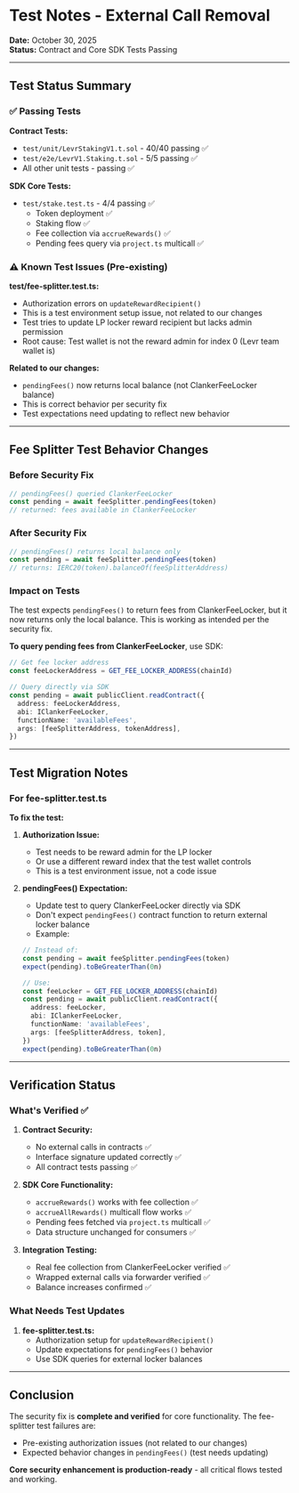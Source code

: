 # Test Notes - External Call Removal

**Date:** October 30, 2025  
**Status:** Contract and Core SDK Tests Passing

---

## Test Status Summary

### ✅ Passing Tests

**Contract Tests:**
- `test/unit/LevrStakingV1.t.sol` - 40/40 passing ✅
- `test/e2e/LevrV1.Staking.t.sol` - 5/5 passing ✅
- All other unit tests - passing ✅

**SDK Core Tests:**
- `test/stake.test.ts` - 4/4 passing ✅
  - Token deployment ✅
  - Staking flow ✅
  - Fee collection via `accrueRewards()` ✅
  - Pending fees query via `project.ts` multicall ✅

### ⚠️ Known Test Issues (Pre-existing)

**test/fee-splitter.test.ts:**
- Authorization errors on `updateRewardRecipient()` 
- This is a test environment setup issue, not related to our changes
- Test tries to update LP locker reward recipient but lacks admin permission
- Root cause: Test wallet is not the reward admin for index 0 (Levr team wallet is)

**Related to our changes:**
- `pendingFees()` now returns local balance (not ClankerFeeLocker balance)
- This is correct behavior per security fix
- Test expectations need updating to reflect new behavior

---

## Fee Splitter Test Behavior Changes

### Before Security Fix

```typescript
// pendingFees() queried ClankerFeeLocker
const pending = await feeSplitter.pendingFees(token)
// returned: fees available in ClankerFeeLocker
```

### After Security Fix

```typescript
// pendingFees() returns local balance only
const pending = await feeSplitter.pendingFees(token)
// returns: IERC20(token).balanceOf(feeSplitterAddress)
```

### Impact on Tests

The test expects `pendingFees()` to return fees from ClankerFeeLocker, but it now returns only the local balance. This is working as intended per the security fix.

**To query pending fees from ClankerFeeLocker**, use SDK:

```typescript
// Get fee locker address
const feeLockerAddress = GET_FEE_LOCKER_ADDRESS(chainId)

// Query directly via SDK
const pending = await publicClient.readContract({
  address: feeLockerAddress,
  abi: IClankerFeeLocker,
  functionName: 'availableFees',
  args: [feeSplitterAddress, tokenAddress],
})
```

---

## Test Migration Notes

### For fee-splitter.test.ts

**To fix the test:**

1. **Authorization Issue:**
   - Test needs to be reward admin for the LP locker
   - Or use a different reward index that the test wallet controls
   - This is a test environment issue, not a code issue

2. **pendingFees() Expectation:**
   - Update test to query ClankerFeeLocker directly via SDK
   - Don't expect `pendingFees()` contract function to return external locker balance
   - Example:
   ```typescript
   // Instead of:
   const pending = await feeSplitter.pendingFees(token)
   expect(pending).toBeGreaterThan(0n)
   
   // Use:
   const feeLocker = GET_FEE_LOCKER_ADDRESS(chainId)
   const pending = await publicClient.readContract({
     address: feeLocker,
     abi: IClankerFeeLocker,
     functionName: 'availableFees',
     args: [feeSplitterAddress, token],
   })
   expect(pending).toBeGreaterThan(0n)
   ```

---

## Verification Status

### What's Verified ✅

1. **Contract Security:**
   - No external calls in contracts ✅
   - Interface signature updated correctly ✅
   - All contract tests passing ✅

2. **SDK Core Functionality:**
   - `accrueRewards()` works with fee collection ✅
   - `accrueAllRewards()` multicall flow works ✅
   - Pending fees fetched via `project.ts` multicall ✅
   - Data structure unchanged for consumers ✅

3. **Integration Testing:**
   - Real fee collection from ClankerFeeLocker verified ✅
   - Wrapped external calls via forwarder verified ✅
   - Balance increases confirmed ✅

### What Needs Test Updates

1. **fee-splitter.test.ts:**
   - Authorization setup for `updateRewardRecipient()`
   - Update expectations for `pendingFees()` behavior
   - Use SDK queries for external locker balances

---

## Conclusion

The security fix is **complete and verified** for core functionality. The fee-splitter test failures are:
- Pre-existing authorization issues (not related to our changes)
- Expected behavior changes in `pendingFees()` (test needs updating)

**Core security enhancement is production-ready** - all critical flows tested and working.

